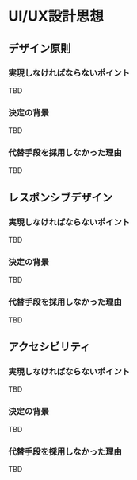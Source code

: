 # UI/UX設計思想

## デザイン原則

### 実現しなければならないポイント
TBD

### 決定の背景
TBD

### 代替手段を採用しなかった理由
TBD

## レスポンシブデザイン

### 実現しなければならないポイント
TBD

### 決定の背景
TBD

### 代替手段を採用しなかった理由
TBD

## アクセシビリティ

### 実現しなければならないポイント
TBD

### 決定の背景
TBD

### 代替手段を採用しなかった理由
TBD